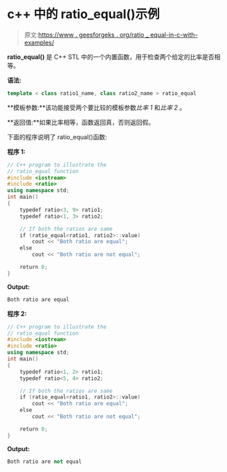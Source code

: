 # c++ 中的 ratio_equal()示例

> 原文:[https://www . geesforgeks . org/ratio _ equal-in-c-with-examples/](https://www.geeksforgeeks.org/ratio_equal-in-c-with-examples/)

**ratio_equal()** 是 C++ STL 中的一个内置函数，用于检查两个给定的比率是否相等。

**语法:**

```cpp
template < class ratio1_name, class ratio2_name > ratio_equal

```

**模板参数:**该功能接受两个要比较的模板参数*比率 1* 和*比率 2* 。

**返回值:**如果比率相等，函数返回真，否则返回假。

下面的程序说明了 ratio_equal()函数:

**程序 1:**

```cpp
// C++ program to illustrate the
// ratio_equal function
#include <iostream>
#include <ratio>
using namespace std;
int main()
{
    typedef ratio<3, 9> ratio1;
    typedef ratio<1, 3> ratio2;

    // If both the ratios are same
    if (ratio_equal<ratio1, ratio2>::value)
        cout << "Both ratio are equal";
    else
        cout << "Both ratio are not equal";

    return 0;
}
```

**Output:**

```cpp
Both ratio are equal

```

**程序 2:**

```cpp
// C++ program to illustrate the
// ratio_equal function
#include <iostream>
#include <ratio>
using namespace std;
int main()
{
    typedef ratio<1, 2> ratio1;
    typedef ratio<5, 4> ratio2;

    // If both the ratios are same
    if (ratio_equal<ratio1, ratio2>::value)
        cout << "Both ratio are equal";
    else
        cout << "Both ratio are not equal";

    return 0;
}
```

**Output:**

```cpp
Both ratio are not equal

```